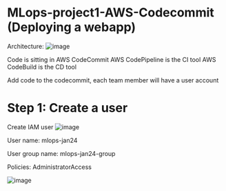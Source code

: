 # MLops-project1-AWS-Codecommit (Deploying a webapp)

Architecture:
![image](https://github.com/nibinkjoseph/MLops-project1-AWS-Codecommit/assets/63180074/1e83f94b-6924-4386-97a1-d35dab4234c0)


Code is sitting in  AWS CodeCommit
AWS CodePipeline is the CI tool
AWS CodeBuild is the CD tool

Add code to the codecommit, each team member will have a user account
# Step 1: Create a user
Create IAM user
![image](https://github.com/nibinkjoseph/MLops-project1-AWS-Codecommit/assets/63180074/4bfbddf9-241e-4075-8a39-2b17eb0e36da)

User name: mlops-jan24

User group name: mlops-jan24-group

Policies: AdministratorAccess

![image](https://github.com/nibinkjoseph/MLops-project1-AWS-Codecommit/assets/63180074/c81a3400-6d23-4d43-b7ba-1a73ca94603e)
